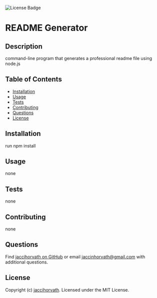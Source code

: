 ![License Badge](https://img.shields.io.github/license/jaccihorvath/README-generator)
# README Generator

## Description
command-line program that generates a professional readme file using node.js

## Table of Contents
* [Installation](#installation)
* [Usage](#usage)
* [Tests](#tests)
* [Contributing](#contributing)
* [Questions](#questions)
* [License](#license)

## Installation
run npm install

## Usage
none

## Tests
none

## Contributing
none

## Questions
Find [jaccihorvath on GitHub](https://github.com/jaccihorvath) or email [jaccinhorvath@gmail.com](mailto:jaccinhorvath@gmail.com) with additional questions.

## License
Copyright (c) [jaccihorvath](https://github.com/jaccihorvath).
Licensed under the MIT License.
